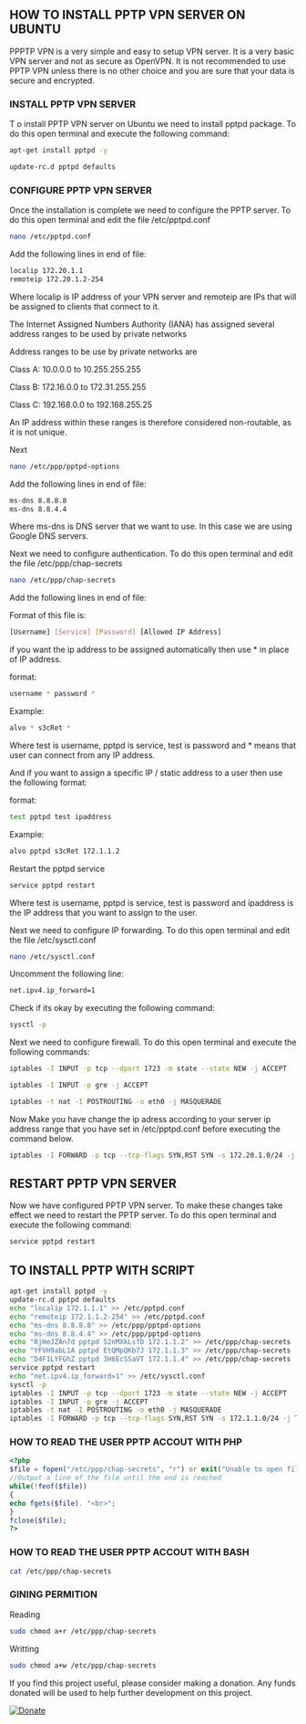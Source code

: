 ## HOW TO INSTALL PPTP VPN SERVER ON UBUNTU

PPPTP VPN is a very simple and easy to setup VPN server. It is a very basic VPN server and not as secure as OpenVPN. It is not recommended to use PPTP VPN unless there is no other choice and you are sure that your data is secure and encrypted.


### INSTALL PPTP VPN SERVER

T o install PPTP VPN server on Ubuntu we need to install pptpd package. To do this open terminal and execute the following command:

```bash
apt-get install pptpd -y
```

```bash
update-rc.d pptpd defaults
```


### CONFIGURE PPTP VPN SERVER

Once the installation is complete we need to configure the PPTP server. To do this open terminal and edit the file /etc/pptpd.conf

```bash
nano /etc/pptpd.conf
```

Add the following lines in end of file:

```bash
localip 172.20.1.1
remoteip 172.20.1.2-254
```

Where localip is IP address of your VPN server and remoteip are IPs that will be assigned to clients that connect to it.

The Internet Assigned Numbers Authority (IANA) has assigned several address ranges to be used by private networks

Address ranges to be use by private networks are

Class A: 10.0.0.0 to 10.255.255.255

Class B: 172.16.0.0 to 172.31.255.255

Class C: 192.168.0.0 to 192.168.255.25

An IP address within these ranges is therefore considered non-routable, as it is not unique.


Next 

```bash
nano /etc/ppp/pptpd-options
```

Add the following lines in end of file:

```bash
ms-dns 8.8.8.8
ms-dns 8.8.4.4
```

Where ms-dns
is DNS server that we want to use. In this case we are using Google DNS servers.

Next we need to configure authentication. To do this open terminal and edit the file /etc/ppp/chap-secrets

```bash
nano /etc/ppp/chap-secrets
```

Add the following lines in end of file:


Format of this file is:

```bash
[Username] [Service] [Password] [Allowed IP Address]
```

if you want the ip address to be assigned automatically then use * in place of IP address.

format:

```bash
username * password *
```

Example:
  
```bash
alvo * s3cRet *
```


Where test is username, pptpd is service, test is password and * means that user can connect from any IP address.

And if you want to assign a specific IP / static address to a user then use the following format:

format:

```bash
test pptpd test ipaddress
```

Example:

```bash
alvo pptpd s3cRet 172.1.1.2
```

Restart the pptpd service

```bash
service pptpd restart
```

Where test is username, pptpd is service, test is password and ipaddress is the IP address that you want to assign to the user.

Next we need to configure IP forwarding. To do this open terminal and edit the file /etc/sysctl.conf

```bash
nano /etc/sysctl.conf
```

Uncomment the following line:

```bash
net.ipv4.ip_forward=1
```

Check if its okay by executing the following command:

```bash
sysctl -p
```


Next we need to configure firewall. To do this open terminal and execute the following commands:

```bash
iptables -I INPUT -p tcp --dport 1723 -m state --state NEW -j ACCEPT
```

```bash
iptables -I INPUT -p gre -j ACCEPT
```

```bash
iptables -t nat -I POSTROUTING -o eth0 -j MASQUERADE
```

Now Make you have change the ip adress according to your server ip address range that you have set in /etc/pptpd.conf before executing the command below.

```bash
iptables -I FORWARD -p tcp --tcp-flags SYN,RST SYN -s 172.20.1.0/24 -j TCPMSS  --clamp-mss-to-pmtu
```

## RESTART PPTP VPN SERVER

Now we have configured PPTP VPN server. To make these changes take effect we need to restart the PPTP server. To do this open terminal and execute the following command:

```bash
service pptpd restart
```

##  TO INSTALL PPTP WITH SCRIPT



```bash
apt-get install pptpd -y
update-rc.d pptpd defaults
echo "localip 172.1.1.1" >> /etc/pptpd.conf
echo "remoteip 172.1.1.2-254" >> /etc/pptpd.conf
echo "ms-dns 8.8.8.8" >> /etc/ppp/pptpd-options
echo "ms-dns 8.8.4.4" >> /etc/ppp/pptpd-options
echo "RjHeJZAn7d pptpd 52nMXkLsfD 172.1.1.2" >> /etc/ppp/chap-secrets
echo "YFVH9abL1A pptpd EtQMpQKb7J 172.1.1.3" >> /etc/ppp/chap-secrets
echo "D4F1LYFGhZ pptpd 3H6EcSSaVT 172.1.1.4" >> /etc/ppp/chap-secrets
service pptpd restart
echo "net.ipv4.ip_forward=1" >> /etc/sysctl.conf
sysctl -p
iptables -I INPUT -p tcp --dport 1723 -m state --state NEW -j ACCEPT
iptables -I INPUT -p gre -j ACCEPT
iptables -t nat -I POSTROUTING -o eth0 -j MASQUERADE
iptables -I FORWARD -p tcp --tcp-flags SYN,RST SYN -s 172.1.1.0/24 -j TCPMSS  --clamp-mss-to-pmtu
```

### HOW TO READ THE USER PPTP ACCOUT WITH PHP
  
```php
<?php
$file = fopen("/etc/ppp/chap-secrets", "r") or exit("Unable to open file!");
//Output a line of the file until the end is reached
while(!feof($file))
{
echo fgets($file). "<br>";
}
fclose($file);
?>
```

### HOW TO READ THE USER PPTP ACCOUT WITH BASH
  
```bash
cat /etc/ppp/chap-secrets
```

### GINING PERMITION

Reading 

```bash
sudo chmod a+r /etc/ppp/chap-secrets
```

Writting 

```bash
sudo chmod a+w /etc/ppp/chap-secrets
```


If you find this project useful, please consider making a donation. Any funds donated will be used to help further development on this project.

[![Donate](https://img.shields.io/badge/Donate-PayStack-brightgreen)](https://paystack.com/pay/oqwdgv9xck)












